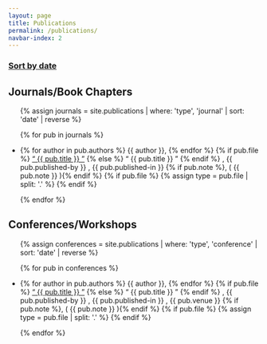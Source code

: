 ```yaml
---
layout: page
title: Publications
permalink: /publications/
navbar-index: 2
---
```


<h3><a href="/publications/by-date/">Sort by date</a></h3>

Journals/Book Chapters
----------------------

<ul>
{% assign journals = site.publications | where: 'type', 'journal' | sort: 'date' | reverse %}

{% for pub in journals %}
  <li>
    <p>
      {% for author in pub.authors %}
        {{ author }},
      {% endfor %}
      {% if pub.file %}
        <a href="{{ pub.file }}">“ {{ pub.title }} ”</a>
      {% else %}
        “ {{ pub.title }} ”
      {% endif %}
      , {{ pub.published-by }}
      , {{ pub.published-in }}
      {% if pub.note %}, ( {{ pub.note }} ){% endif %}
      {% if pub.file %}
        {% assign type = pub.file | split: '.' %}
        <a href=" {{ pub.file }}" class="{{ type.last }}"></a>
      {% endif %}
    </p>
  </li>
{% endfor %}
</ul>

Conferences/Workshops
---------------------

<ul>
{% assign conferences = site.publications | where: 'type', 'conference' | sort: 'date' | reverse %}

{% for pub in conferences %}
  <li>
    <p>
        {% for author in pub.authors %}
        {{ author }},
      {% endfor %}
      {% if pub.file %}
        <a href="{{ pub.file }}">“ {{ pub.title }} ”</a>
      {% else %}
        “ {{ pub.title }} ”
      {% endif %}
      , {{ pub.published-by }}
      , {{ pub.published-in }}
      , {{ pub.venue }}
      {% if pub.note %}, ( {{ pub.note }} ){% endif %}
      {% if pub.file %}
        {% assign type = pub.file | split: '.' %}
        <a href=" {{ pub.file }}" class="{{ type.last }}"></a>
      {% endif %}
    </p>
  </li>
{% endfor %}
</ul>
